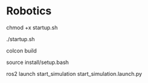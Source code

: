 # Robotics

chmod +x startup.sh 

./startup.sh

colcon build

source install/setup.bash

ros2 launch start_simulation start_simulation.launch.py
